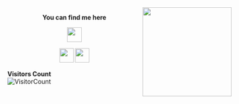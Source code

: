 
<img align='right' src='https://github.com/Rishit-dagli/Rishit-dagli/blob/master/images/octocat-anime.gif' width='200"'>  	

<p align = "center"><b>You can find me here</b></p>	
<p align = "center"><img align="center" src="https://github.com/rajput2107/rajput2107/blob/master/Assets/Handshake.gif" height="33px" />
<!--<p align = "center"><a><img src="https://icon-library.net//images/icon-programmer/icon-programmer-14.jpg" width="150px" height="150px" /></a></p>  -->	<!--<p align = "center"><a><img src="https://icon-library.net//images/icon-programmer/icon-programmer-14.jpg" width="150px" height="150px" /></a></p>  -->

<p align = "center"><a href="https://www.linkedin.com/in/vinula-uthsara-673770168/"><img src="https://github.com/hussainweb/hussainweb/blob/main/icons/linkedin.png" width="32px" height="32px"></a> <a href="https://medium.com/@vinula9"><img src="https://cdn.jsdelivr.net/npm/simple-icons@3.0.1/icons/medium.svg" width="32px" height="32px"></a>  </p>  
  	  
**Visitors Count**  
![VisitorCount](https://profile-counter.glitch.me/{VinulaUthsara}/count.svg)
